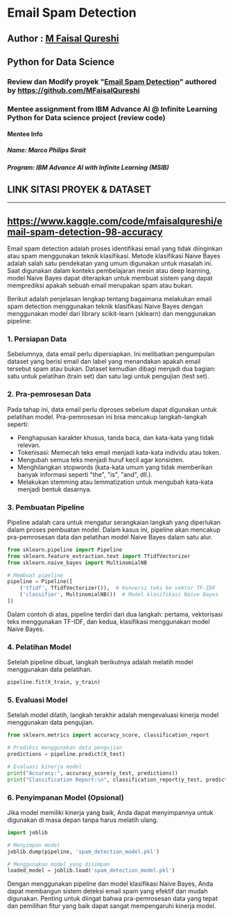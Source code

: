 # Email Spam Detection
## Author : [M Faisal Qureshi](https://github.com/MFaisalQureshi)
## Python for Data Science
### Review dan Modify proyek "[Email Spam Detection](https://www.kaggle.com/code/mfaisalqureshi/email-spam-detection-98-accuracy)" authored by https://github.com/MFaisalQureshi
### Mentee assignment from IBM Advance Al @ Infinite Learning Python for Data science project (review code)
#### Mentee Info
##### Name: Marco Philips Sirait
##### Program: IBM Advance AI with Infinite Learning (MSIB)
## LINK SITASI PROYEK & DATASET
---
https://www.kaggle.com/code/mfaisalqureshi/email-spam-detection-98-accuracy
---
Email spam detection adalah proses identifikasi email yang tidak diinginkan atau spam menggunakan teknik klasifikasi. Metode klasifikasi Naive Bayes adalah salah satu pendekatan yang umum digunakan untuk masalah ini. Saat digunakan dalam konteks pembelajaran mesin atau deep learning, model Naive Bayes dapat diterapkan untuk membuat sistem yang dapat memprediksi apakah sebuah email merupakan spam atau bukan.

Berikut adalah penjelasan lengkap tentang bagaimana melakukan email spam detection menggunakan teknik klasifikasi Naive Bayes dengan menggunakan model dari library scikit-learn (sklearn) dan menggunakan pipeline:

### 1. Persiapan Data
Sebelumnya, data email perlu dipersiapkan. Ini melibatkan pengumpulan dataset yang berisi email dan label yang menandakan apakah email tersebut spam atau bukan. Dataset kemudian dibagi menjadi dua bagian: satu untuk pelatihan (train set) dan satu lagi untuk pengujian (test set).

### 2. Pra-pemrosesan Data
Pada tahap ini, data email perlu diproses sebelum dapat digunakan untuk pelatihan model. Pra-pemrosesan ini bisa mencakup langkah-langkah seperti:
- Penghapusan karakter khusus, tanda baca, dan kata-kata yang tidak relevan.
- Tokenisasi: Memecah teks email menjadi kata-kata individu atau token.
- Mengubah semua teks menjadi huruf kecil agar konsisten.
- Menghilangkan stopwords (kata-kata umum yang tidak memberikan banyak informasi seperti "the", "is", "and", dll.).
- Melakukan stemming atau lemmatization untuk mengubah kata-kata menjadi bentuk dasarnya.

### 3. Pembuatan Pipeline
Pipeline adalah cara untuk mengatur serangkaian langkah yang diperlukan dalam proses pembuatan model. Dalam kasus ini, pipeline akan mencakup pra-pemrosesan data dan pelatihan model Naive Bayes dalam satu alur.

```python
from sklearn.pipeline import Pipeline
from sklearn.feature_extraction.text import TfidfVectorizer
from sklearn.naive_bayes import MultinomialNB

# Membuat pipeline
pipeline = Pipeline([
    ('tfidf', TfidfVectorizer()),  # Konversi teks ke vektor TF-IDF
    ('classifier', MultinomialNB())  # Model klasifikasi Naive Bayes
])
```

Dalam contoh di atas, pipeline terdiri dari dua langkah: pertama, vektorisasi teks menggunakan TF-IDF, dan kedua, klasifikasi menggunakan model Naive Bayes.

### 4. Pelatihan Model
Setelah pipeline dibuat, langkah berikutnya adalah melatih model menggunakan data pelatihan.

```python
pipeline.fit(X_train, y_train)
```

### 5. Evaluasi Model
Setelah model dilatih, langkah terakhir adalah mengevaluasi kinerja model menggunakan data pengujian.

```python
from sklearn.metrics import accuracy_score, classification_report

# Prediksi menggunakan data pengujian
predictions = pipeline.predict(X_test)

# Evaluasi kinerja model
print("Accuracy:", accuracy_score(y_test, predictions))
print("Classification Report:\n", classification_report(y_test, predictions))
```

### 6. Penyimpanan Model (Opsional)
Jika model memiliki kinerja yang baik, Anda dapat menyimpannya untuk digunakan di masa depan tanpa harus melatih ulang.

```python
import joblib

# Menyimpan model
joblib.dump(pipeline, 'spam_detection_model.pkl')

# Menggunakan model yang disimpan
loaded_model = joblib.load('spam_detection_model.pkl')
```

Dengan menggunakan pipeline dan model klasifikasi Naive Bayes, Anda dapat membangun sistem deteksi email spam yang efektif dan mudah digunakan. Penting untuk diingat bahwa pra-pemrosesan data yang tepat dan pemilihan fitur yang baik dapat sangat mempengaruhi kinerja model.
